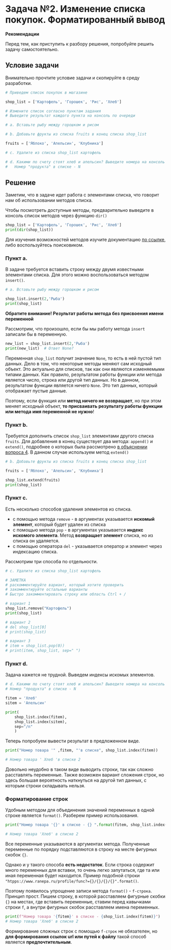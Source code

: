 # Задача №2. Изменение списка покупок. Форматированный вывод

**Рекомендации**

Перед тем, как приступить к разбору решения, попробуйте решить задачу самостоятельно.

## Условие задачи

Внимательно прочтите условие задачи и скопируйте в среду разработки.

```Python
# Приведем список покупок в магазине

shop_list = ['Картофель', 'Горошек', 'Рис', 'Хлеб']

# Измените список согласно пунктам задания
# Выведите результат каждого пункта на консоль по очереди

# а. Вставьте рыбу между горошком и рисом

# b. Добавьте фрукты из списка fruits в конец списка shop_list

fruits = ['Яблоко', 'Апельсин', 'Клубника']

# c. Удалите из списка shop_list картофель

# d. Какими по счету стоят хлеб и апельсин? Выведите номера на консоль в формате:
#   Номер "продукта" в списке - N 

```

## Решение

Заметим, что в задаче идет работа с элементами списка, что говорит нам об использовании методов списка. 

Чтобы посмотреть доступные методы, предварительно выведите в консоль список методов через функцию `dir()`

```Python
shop_list = ['Картофель', 'Горошек', 'Рис', 'Хлеб']
print(dir(shop_list))
```

Для изучения возможностей методов изучите документацию [по ссылке](https://docs.python.org/3/tutorial/datastructures.html#more-on-lists), либо воспользуйтесь поисковиком.

### Пункт a.

В задаче требуется вставить строку между двумя известными элементами списка. Для этого можно воспользоваться методом `insert()`.

```Python
# а. Вставьте рыбу между горошком и рисом

shop_list.insert(2,'Рыба')
print(shop_list)
```

**Обратите внимание! Результат работы метода без присвоения имени переменной**

Рассмотрим, что произошло, если бы мы работу метода `insert` записали бы в переменную.

```Python
new_list = shop_list.insert(2,'Рыба')
print(new_list)  # Ответ None?
```

Переменная `shop_list` получит значение `None`, то есть в ней пустой тип данных. Дело в том, что некоторые методы меняют сам исходный объект. Это актуально для списков, так как они являются изменяемыми типами данных. Как правило, результатом работы функции или метода является число, строка или другой тип данных. Но в данном, результатом функции является ничего `None`. Это тип данных, который отображает пустые данные.

Поэтому, если функция или **метод ничего не возвращает**, но при этом меняет исходный объект, **то присваивать результату работы функции или метода имя переменной не нужно**!

### Пункт b.

Требуется дополнить список `shop_list` элементами другого списка `fruits`. Для добавления в конец существует два метода: `append()` и `extend()`, подробнее о которых была рассмотрено [в объяснении вопроса 4](list_and_tuples.md#ответ-на-вопрос-4). В данном случае используем метод `extend()`

```Python
# b. Добавьте фрукты из списка fruits в конец списка shop_list

fruits = ['Яблоко', 'Апельсин', 'Клубника']

shop_list.extend(fruits)
print(shop_list) 
```

### Пункт c.

Есть несколько способов удаления элементов из списка. 

* с помощью метода `remove` - в аргументах указывается **искомый элемент**, который будет удален из списка
* с помощью метода `pop` - в аргументах указывается **индекс искомого элемента**. Метод **возвращает элемент** списка, но из списка он удаляется.
* с помощью оператора `del` - указывается оператор и элемент через индексацию списка.

Рассмотрим три способа по отдельности.

```Python
# c. Удалите из списка shop_list картофель

# ЗАМЕТКА
# раскомментируйте вариант, который хотите проверить
# закомментируйте остальные варианты
# Быстро закомментировать строку или область Ctrl + /

# вариант 1 
shop_list.remove("Картофель")
print(shop_list)

# вариант 2
# del shop_list[0]
# print(shop_list)

# вариант 3
# item = shop_list.pop(0))
# print(item, shop_list, sep=" ")
```

### Пункт d.

Задача кажется не трудной. Выведем индексы искомых элементов.

```Python
# d. Какими по счету стоят хлеб и апельсин? Выведите номера на консоль в формате
# Номер "продукта" в списке - N 

fitem = 'Хлеб'
sitem = 'Апельсин'

print(
    shop_list.index(fitem),
    shop_list.index(sitem),
    sep="/n"
    )
```

Теперь попробуем вывести результат в предложенном виде.

```Python
print("Номер товара '" ,fitem, "'в списке", shop_list.index(fitem))

# Номер товара ' Хлеб 'в списке 2
```

Довольно неудобно в таком виде выводить строки, так как сложно расставлять переменные. Также возможен вариант сложения строк, но здесь большая вероятность наткнуться на другой тип данных, с которым строки складывать нельзя.

### Форматирование строк

Удобным методом для объединения значений переменных в одной строке является `format()`. Разберем пример использования.

```Python
print("Номер товара '{}' в списке - {} ".format(fitem, shop_list.index(fitem)))

# Номер товара 'Хлеб' в списке 2
```

Все переменные указываются в аргументах метода. Полученные переменные по порядку подставляются в строку на месте фигурных скобок `{}`.

Однако и у такого способа **есть недостаток**. Если строка содержит много переменных для вставки, то очень легко запутаться, где та или иная переменная будет находится. Пример подобной строки `"htpps://www.ranepa.ru/profile/func?={}/{}/{}/{}".format()`.

Поэтому появилось упрощение записи метода `format()` - `f-строка`. Принцип прост. Пишем строку, в которой расставляем фигурные скобки `{}` на местах, где вставить переменные, ставим перед кавычками строки `f`, а внутри фигурных скобок расставляем имена переменных.

```Python
print(f"Номер товара '{fitem}' в списке - {shop_list.index(fitem)}")
# Номер товара 'Хлеб' в списке 2
```

Формирование сложных строк с помощью `f-строк` не обязателен, но **для формирования ссылок url или путей к файлу** такой способ является **предпочтительным**.
